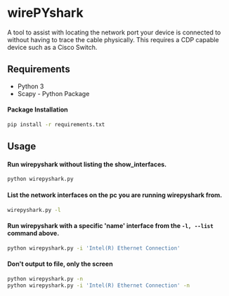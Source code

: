 # wirePYshark
A tool to assist with locating the network port your device is connected to without having to trace the cable physically. This requires a CDP capable device such as a Cisco Switch.

## Requirements
- Python 3
- Scapy - Python Package 

#### Package Installation
```sh
pip install -r requirements.txt
```

## Usage
#### Run wirepyshark without listing the show_interfaces.
```sh
python wirepyshark.py
```

#### List the network interfaces on the pc you are running wirepyshark from.
```sh
wirepyshark.py -l
```

#### Run wirepyshark with a specific 'name' interface from the `-l, --list` command above.
```sh
python wirepyshark.py -i 'Intel(R) Ethernet Connection'
```

#### Don't output to file, only the screen
```sh
python wirepyshark.py -n
python wirepyshark.py -i 'Intel(R) Ethernet Connection' -n
```